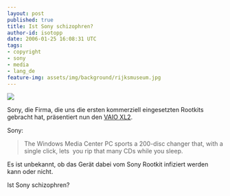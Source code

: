 ```yaml
---
layout: post
published: true
title: Ist Sony schizophren?
author-id: isotopp
date: 2006-01-25 16:08:31 UTC
tags:
- copyright
- sony
- media
- lang_de
feature-img: assets/img/background/rijksmuseum.jpg
---
```


![](/uploads/sonyelectronics.jpg)

Sony, die Firma, die uns die ersten kommerziell eingesetzten Rootkits
gebracht hat, präsentiert nun den
[VAIO XL2](http://www.engadget.com/2006/01/05/sony-vaio-xl2-digital-living-system/). 

Sony: 

> The Windows Media Center PC sports a 200-disc changer that, with a single
> click, lets  you rip that many CDs while you sleep.

Es ist unbekannt, ob das Gerät dabei vom Sony Rootkit infiziert werden kann
oder nicht.

Ist Sony schizophren?
